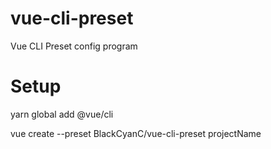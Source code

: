 # vue-cli-preset
Vue CLI Preset config program

# Setup
yarn global add @vue/cli

vue create --preset BlackCyanC/vue-cli-preset projectName
